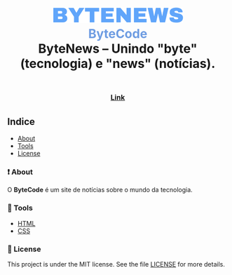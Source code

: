 <h1 align="center">
    <img src="./src/logo.svg">
    <br><span style="color: #6F9DE2">ByteCode</span>
    <br>ByteNews – Unindo "byte" (tecnologia) e "news" (notícias).
</h1>


<h1 align="center">
    <a href="https://byte-news-kappa.vercel.app/" style="font-size: 1rem">Link</a>
</h1>

## Indice
- [About](#-about)
- [Tools](#-tools)
- [License](#-license)

### ❗ About
O **ByteCode** é um site de notícias sobre o mundo da tecnologia.

### 🔨 Tools

- [HTML](https://www.learn-html.org/)
- [CSS](https://learn-css.org/)

### 📖 License

This project is under the MIT license. See the file [LICENSE](https://github.com/pedroairees/byteNews/blob/main/LICENSE) for more details.

